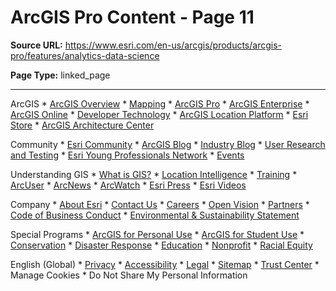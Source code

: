 # ArcGIS Pro Content - Page 11

**Source URL:** https://www.esri.com/en-us/arcgis/products/arcgis-pro/features/analytics-data-science

**Page Type:** linked_page

---

ArcGIS * [ArcGIS Overview](https://www.esri.com/en-us/arcgis/geospatial-platform/overview) * [Mapping](https://www.esri.com/en-us/capabilities/mapping/overview) * [ArcGIS Pro](https://www.esri.com/en-us/arcgis/products/arcgis-pro/overview) * [ArcGIS Enterprise](https://www.esri.com/en-us/arcgis/products/arcgis-enterprise/overview) * [ArcGIS Online](https://www.esri.com/en-us/arcgis/products/arcgis-online/overview) * [Developer Technology](https://www.esri.com/en-us/arcgis/products/develop-with-arcgis/overview) * [ArcGIS Location Platform](https://www.esri.com/en-us/arcgis/products/arcgis-location-platform/overview) * [Esri Store](https://www.esri.com/en-us/store/overview) * [ArcGIS Architecture Center](https://architecture.arcgis.com/en/)

Community * [Esri Community](https://community.esri.com/) * [ArcGIS Blog](https://www.esri.com/arcgis-blog/overview/) * [Industry Blog](https://www.esri.com/en-us/industries/blog/overview/) * [User Research and Testing](https://www.esri.com/en-us/user-research-testing/overview) * [Esri Young Professionals Network](https://www.esri.com/en-us/about/ypn/overview) * [Events](https://www.esri.com/en-us/about/events/index/overview)

Understanding GIS * [What is GIS?](https://www.esri.com/en-us/what-is-gis/overview) * [Location Intelligence](https://www.esri.com/en-us/location-intelligence/overview) * [Training](https://www.esri.com/training/) * [ArcUser](https://www.esri.com/about/newsroom/arcuser/) * [ArcNews](https://www.esri.com/about/newsroom/arcnews/) * [ArcWatch](https://www.esri.com/about/newsroom/arcwatch/) * [Esri Press](https://www.esri.com/en-us/esri-press/overview) * [Esri Videos](https://mediaspace.esri.com/)

Company * [About Esri](https://www.esri.com/en-us/about/about-esri/overview) * [Contact Us](https://www.esri.com/en-us/contact) * [Careers](https://www.esri.com/en-us/about/careers/overview) * [Open Vision](https://www.esri.com/en-us/arcgis/open-vision/overview) * [Partners](https://www.esri.com/en-us/about/partners/overview) * [Code of Business Conduct](https://www.esri.com/en-us/about/code-of-conduct) * [Environmental & Sustainability Statement](https://www.esri.com/en-us/about/sustainability-statement)

Special Programs * [ArcGIS for Personal Use](https://www.esri.com/en-us/arcgis/products/arcgis-for-personal-use/overview) * [ArcGIS for Student Use](https://www.esri.com/en-us/arcgis/products/arcgis-for-student-use/overview) * [Conservation](https://www.esri.com/en-us/industries/conservation/overview) * [Disaster Response](https://www.esri.com/en-us/disaster-response/overview) * [Education](https://www.esri.com/en-us/industries/education/overview) * [Nonprofit](https://www.esri.com/en-us/industries/nonprofit/overview) * [Racial Equity](https://www.esri.com/en-us/racial-equity/overview)

English (Global) * [Privacy](https://www.esri.com/en-us/privacy/overview) * [Accessibility](https://www.esri.com/en-us/accessibility/overview) * [Legal](https://www.esri.com/en-us/legal/overview) * [Sitemap](https://www.esri.com/en-us/sitemap) * [Trust Center](https://trust.arcgis.com/en/) * Manage Cookies * Do Not Share My Personal Information